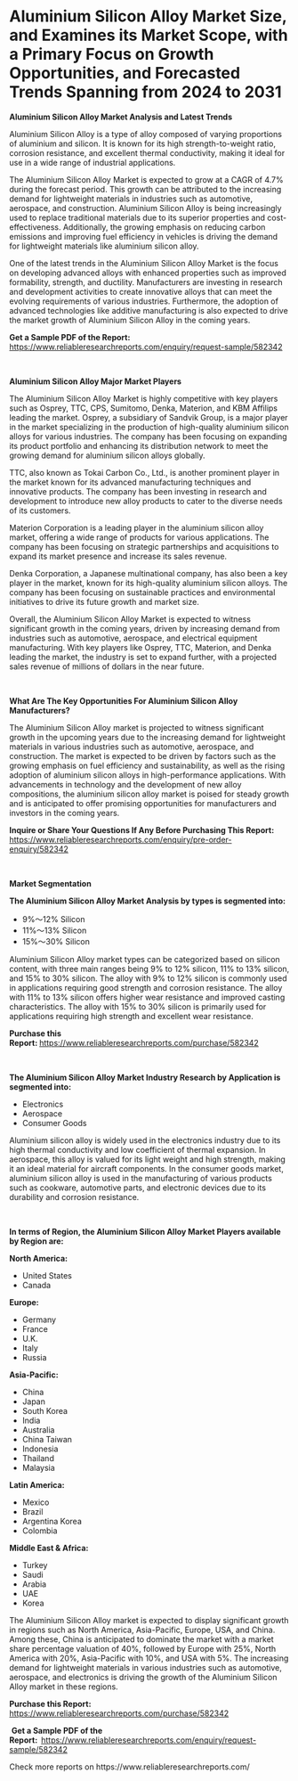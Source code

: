 <p><h1>Aluminium Silicon Alloy Market Size, and Examines its Market Scope, with a Primary Focus on Growth Opportunities, and Forecasted Trends Spanning from 2024 to 2031</h1></p><p><strong>Aluminium Silicon Alloy Market Analysis and Latest Trends</strong></p>
<p><p>Aluminium Silicon Alloy is a type of alloy composed of varying proportions of aluminium and silicon. It is known for its high strength-to-weight ratio, corrosion resistance, and excellent thermal conductivity, making it ideal for use in a wide range of industrial applications.</p><p>The Aluminium Silicon Alloy Market is expected to grow at a CAGR of 4.7% during the forecast period. This growth can be attributed to the increasing demand for lightweight materials in industries such as automotive, aerospace, and construction. Aluminium Silicon Alloy is being increasingly used to replace traditional materials due to its superior properties and cost-effectiveness. Additionally, the growing emphasis on reducing carbon emissions and improving fuel efficiency in vehicles is driving the demand for lightweight materials like aluminium silicon alloy.</p><p>One of the latest trends in the Aluminium Silicon Alloy Market is the focus on developing advanced alloys with enhanced properties such as improved formability, strength, and ductility. Manufacturers are investing in research and development activities to create innovative alloys that can meet the evolving requirements of various industries. Furthermore, the adoption of advanced technologies like additive manufacturing is also expected to drive the market growth of Aluminium Silicon Alloy in the coming years.</p></p>
<p><strong>Get a Sample PDF of the Report:&nbsp;</strong> <a href="https://www.reliableresearchreports.com/enquiry/request-sample/582342">https://www.reliableresearchreports.com/enquiry/request-sample/582342</a></p>
<p>&nbsp;</p>
<p><strong>Aluminium Silicon Alloy Major Market Players</strong></p>
<p><p>The Aluminium Silicon Alloy Market is highly competitive with key players such as Osprey, TTC, CPS, Sumitomo, Denka, Materion, and KBM Affilips leading the market. Osprey, a subsidiary of Sandvik Group, is a major player in the market specializing in the production of high-quality aluminium silicon alloys for various industries. The company has been focusing on expanding its product portfolio and enhancing its distribution network to meet the growing demand for aluminium silicon alloys globally.</p><p>TTC, also known as Tokai Carbon Co., Ltd., is another prominent player in the market known for its advanced manufacturing techniques and innovative products. The company has been investing in research and development to introduce new alloy products to cater to the diverse needs of its customers.</p><p>Materion Corporation is a leading player in the aluminium silicon alloy market, offering a wide range of products for various applications. The company has been focusing on strategic partnerships and acquisitions to expand its market presence and increase its sales revenue.</p><p>Denka Corporation, a Japanese multinational company, has also been a key player in the market, known for its high-quality aluminium silicon alloys. The company has been focusing on sustainable practices and environmental initiatives to drive its future growth and market size.</p><p>Overall, the Aluminium Silicon Alloy Market is expected to witness significant growth in the coming years, driven by increasing demand from industries such as automotive, aerospace, and electrical equipment manufacturing. With key players like Osprey, TTC, Materion, and Denka leading the market, the industry is set to expand further, with a projected sales revenue of millions of dollars in the near future.</p></p>
<p>&nbsp;</p>
<p><strong>What Are The Key Opportunities For Aluminium Silicon Alloy Manufacturers?</strong></p>
<p><p>The Aluminium Silicon Alloy market is projected to witness significant growth in the upcoming years due to the increasing demand for lightweight materials in various industries such as automotive, aerospace, and construction. The market is expected to be driven by factors such as the growing emphasis on fuel efficiency and sustainability, as well as the rising adoption of aluminium silicon alloys in high-performance applications. With advancements in technology and the development of new alloy compositions, the aluminium silicon alloy market is poised for steady growth and is anticipated to offer promising opportunities for manufacturers and investors in the coming years.</p></p>
<p><strong>Inquire or Share Your Questions If Any Before Purchasing This Report:</strong> <a href="https://www.reliableresearchreports.com/enquiry/pre-order-enquiry/582342">https://www.reliableresearchreports.com/enquiry/pre-order-enquiry/582342</a></p>
<p>&nbsp;</p>
<p><strong>Market Segmentation</strong></p>
<p><strong>The Aluminium Silicon Alloy Market Analysis by types is segmented into:</strong></p>
<p><ul><li>9%～12% Silicon</li><li>11%～13% Silicon</li><li>15%～30% Silicon</li></ul></p>
<p><p>Aluminium Silicon Alloy market types can be categorized based on silicon content, with three main ranges being 9% to 12% silicon, 11% to 13% silicon, and 15% to 30% silicon. The alloy with 9% to 12% silicon is commonly used in applications requiring good strength and corrosion resistance. The alloy with 11% to 13% silicon offers higher wear resistance and improved casting characteristics. The alloy with 15% to 30% silicon is primarily used for applications requiring high strength and excellent wear resistance.</p></p>
<p><strong>Purchase this Report:&nbsp;</strong><a href="https://www.reliableresearchreports.com/purchase/582342">https://www.reliableresearchreports.com/purchase/582342</a></p>
<p>&nbsp;</p>
<p><strong>The Aluminium Silicon Alloy Market Industry Research by Application is segmented into:</strong></p>
<p><ul><li>Electronics</li><li>Aerospace</li><li>Consumer Goods</li></ul></p>
<p><p>Aluminium silicon alloy is widely used in the electronics industry due to its high thermal conductivity and low coefficient of thermal expansion. In aerospace, this alloy is valued for its light weight and high strength, making it an ideal material for aircraft components. In the consumer goods market, aluminium silicon alloy is used in the manufacturing of various products such as cookware, automotive parts, and electronic devices due to its durability and corrosion resistance.</p></p>
<p>&nbsp;</p>
<p><strong>In terms of Region, the Aluminium Silicon Alloy Market Players available by Region are:</strong></p>
<p>
    <p> <strong> North America: </strong>
        <ul>
            <li>United States</li>
            <li>Canada</li>
        </ul>
        </p> 
    <p> <strong> Europe: </strong>
        <ul>
            <li>Germany</li>
            <li>France</li>
            <li>U.K.</li>
            <li>Italy</li>
            <li>Russia</li>
        </ul>
        </p> 
    <p> <strong> Asia-Pacific: </strong>
        <ul>
            <li>China</li>
            <li>Japan</li>
            <li>South Korea</li>
            <li>India</li>
            <li>Australia</li>
            <li>China Taiwan</li>
            <li>Indonesia</li>
            <li>Thailand</li>
            <li>Malaysia</li>
        </ul>
        </p> 
    <p> <strong> Latin America: </strong>
        <ul>
            <li>Mexico</li>
            <li>Brazil</li>
            <li>Argentina Korea</li>
            <li>Colombia</li>
        </ul>
        </p> 
    <p> <strong> Middle East & Africa: </strong>
        <ul>
            <li>Turkey</li>
            <li>Saudi</li>
            <li>Arabia</li>
            <li>UAE</li>
            <li>Korea</li>
        </ul>
    </p>
    </p>
<p><p>The Aluminium Silicon Alloy market is expected to display significant growth in regions such as North America, Asia-Pacific, Europe, USA, and China. Among these, China is anticipated to dominate the market with a market share percentage valuation of 40%, followed by Europe with 25%, North America with 20%, Asia-Pacific with 10%, and USA with 5%. The increasing demand for lightweight materials in various industries such as automotive, aerospace, and electronics is driving the growth of the Aluminium Silicon Alloy market in these regions.</p></p>
<p><strong>Purchase this Report: </strong><a href="https://www.reliableresearchreports.com/purchase/582342">https://www.reliableresearchreports.com/purchase/582342</a></p>
<p>&nbsp;<strong>Get a Sample PDF of the Report:&nbsp;&nbsp;</strong><a href="https://www.reliableresearchreports.com/enquiry/request-sample/582342">https://www.reliableresearchreports.com/enquiry/request-sample/582342</a></p>
<p><strong></strong></p>
<p>Check more reports on https://www.reliableresearchreports.com/</p>